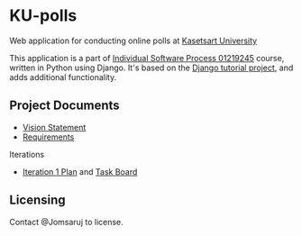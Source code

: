 # KU-polls

Web application for conducting online polls at [Kasetsart University](https://ku.ac.th/th)

This application is a part of [Individual Software Process 01219245](https://cpske.github.io/ISP/) course, written in Python using Django. It's based on the [Django tutorial project](https://docs.djangoproject.com/en/3.1/intro/tutorial01/), and adds additional functionality.

## Project Documents

* [Vision Statement](../../wiki/Vision%20Statement)
* [Requirements](../../wiki/Requirements)

Iterations
* [Iteration 1 Plan](../../wiki/Iteration%201%20Plan) and [Task Board](../../projects/iteration%201%20backlog)

## Licensing
Contact @Jomsaruj to license.
